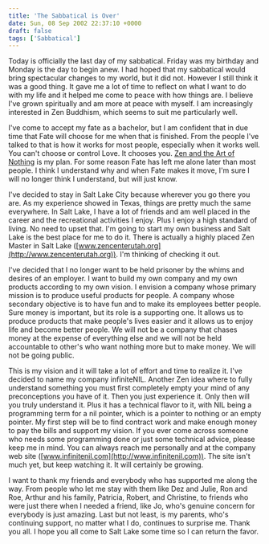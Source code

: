 ```yaml
---
title: 'The Sabbatical is Over'
date: Sun, 08 Sep 2002 22:37:10 +0000
draft: false
tags: ['Sabbatical']
---
```


Today is officially the last day of my sabbatical. Friday was my birthday and Monday is the day to begin anew. I had hoped that my sabbatical would bring spectacular changes to my world, but it did not. However I still think it was a good thing. It gave me a lot of time to reflect on what I want to do with my life and it helped me come to peace with how things are. I believe I've grown spiritually and am more at peace with myself. I am increasingly interested in Zen Buddhism, which seems to suit me particularly well. 

I've come to accept my fate as a bachelor, but I am confident that in due time that Fate will choose for me when that is finished. From the people I've talked to that is how it works for most people, especially when it works well. You can't choose or control Love. It chooses you. [Zen and the Art of Nothing](/posts/zen-and-the-art-of-nothing/) is my plan. For some reason Fate has left me alone later than most people. I think I understand why and when Fate makes it move, I'm sure I will no longer think I understand, but will just know. 

I've decided to stay in Salt Lake City because wherever you go there you are. As my experience showed in Texas, things are pretty much the same everywhere. In Salt Lake, I have a lot of friends and am well placed in the career and the recreational activities I enjoy. Plus I enjoy a high standard of living. No need to upset that. I'm going to start my own business and Salt Lake is the best place for me to do it. There is actually a highly placed Zen Master in Salt Lake ([www.zencenterutah.org](http://www.zencenterutah.org)). I'm thinking of checking it out. 

I've decided that I no longer want to be held prisoner by the whims and desires of an employer. I want to build my own company and my own products according to my own vision. I envision a company whose primary mission is to produce useful products for people. A company whose secondary objective is to have fun and to make its employees better people. Sure money is important, but its role is a supporting one. It allows us to produce products that make people's lives easier and it allows us to enjoy life and become better people. We will not be a company that chases money at the expense of everything else and we will not be held accountable to other's who want nothing more but to make money. We will not be going public. 

This is my vision and it will take a lot of effort and time to realize it. I've decided to name my company infiniteNIL. Another Zen idea where to fully understand something you must first completely empty your mind of any preconceptions you have of it. Then you just experience it. Only then will you truly understand it. Plus it has a technical flavor to it, with NIL being a programming term for a nil pointer, which is a pointer to nothing or an empty pointer. My first step will be to find contract work and make enough money to pay the bills and support my vision. If you ever come across someone who needs some programming done or just some technical advice, please keep me in mind. You can always reach me personally and at the company web site ([www.infinitenil.com](http://www.infinitenil.com)). The site isn't much yet, but keep watching it. It will certainly be growing. 

I want to thank my friends and everybody who has supported me along the way. From people who let me stay with them like Dez and Julie, Ron and Roe, Arthur and his family, Patricia, Robert, and Christine, to friends who were just there when I needed a friend, like Jo, who's genuine concern for everybody is just amazing. Last but not least, is my parents, who's continuing support, no matter what I do, continues to surprise me. Thank you all. I hope you all come to Salt Lake some time so I can return the favor.
